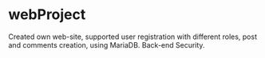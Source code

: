 # webProject

Created own web-site, supported user registration with different roles, post and comments creation,
using MariaDB. Back-end Security.
